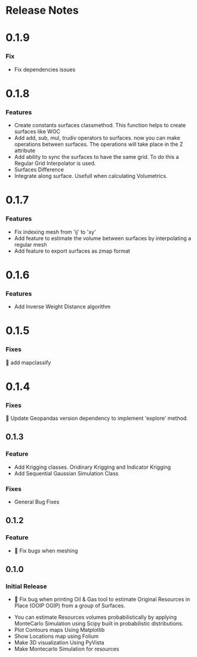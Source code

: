 # Release Notes

# 0.1.9
### Fix
* Fix dependencies issues
# 0.1.8
### Features

* Create constants surfaces classmethod. This function helps to create surfaces like WOC
* Add add, sub, mul, trudiv operators to surfaces. now you can make operations between surfaces. The operations will take place in the Z attribute
* Add ability to sync the surfaces to have the same grid. To do this a Regular Grid Interpolator is used.
* Surfaces Difference 
* Integrate along surface. Usefull when calculating Volumetrics.

# 0.1.7
### Features

* Fix indexing mesh from 'ij' to 'xy'
* Add feature to estimate the volume between surfaces by interpolating a regular mesh
* Add feature to export surfaces as zmap format
# 0.1.6
### Features
* Add Inverse Weight Distance algorithm
# 0.1.5
### Fixes
👷 add mapclassify

# 0.1.4
### Fixes
👷 Update Geopandas version dependency to implement 'explore' method.

## 0.1.3
### Feature
* Add Krigging classes. Oridinary Krigging and Indicator Krigging
* Add Sequential Gaussian Simulation Class

### Fixes
* General Bug Fixes


## 0.1.2
### Feature
* 👷 Fix bugs when meshing

## 0.1.0
### Initial Release
* 👷 Fix bug when printing
Oil & Gas tool to estimate Original Resources in Place (OOIP OGIP) from a group of Surfaces. 

+ You can estimate Resources volumes probabilistically by applying MonteCarlo Simulation using Scipy built in probabilistic distributions.
+ Plot Contours maps Using Matplotlib
+ Show Locations map using Folium
+ Make 3D visualization Using PyVista
+ Make Montecarlo Simulation for resources